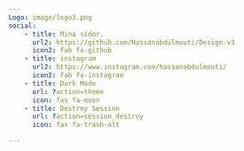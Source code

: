 ```yaml
---
Logo: image/logo3.png
social:
    - title: Mina sidor.
      url2: https://github.com/Hassanabdulmouti/Design-v3
      icon2: fab fa-github
    - title: instagram
      url2: https://www.instagram.com/hassanabdulmouti/
      icon2: fab fa-instagram
    - title: Dark Mode
      url: ?action=theme
      icon: fas fa-moon
    - title: Destroy Session
      url: ?action=session_destroy
      icon: fas fa-trash-alt

---
```

